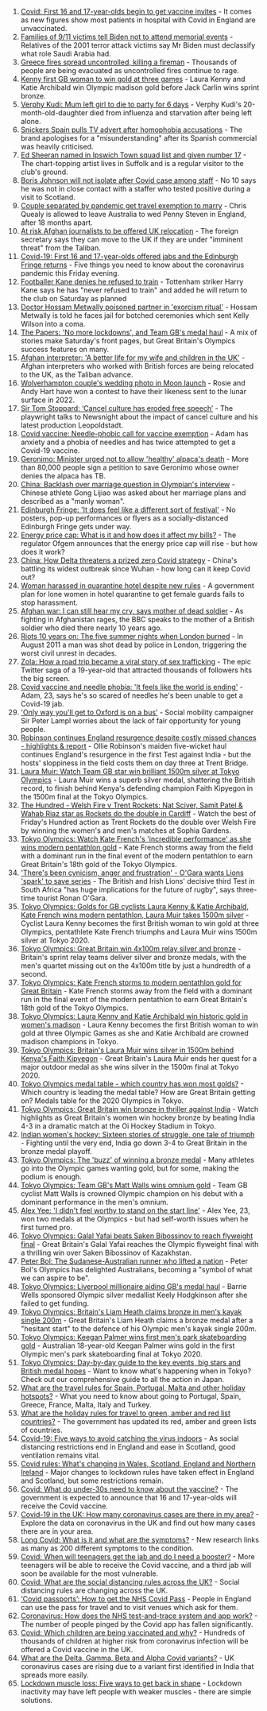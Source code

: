 1. [Covid: First 16 and 17-year-olds begin to get vaccine invites](https://www.bbc.co.uk/news/uk-58112765) - It comes as new figures show most patients in hospital with Covid in England are unvaccinated.
2. [Families of 9/11 victims tell Biden not to attend memorial events](https://www.bbc.co.uk/news/world-us-canada-58121267) - Relatives of the 2001 terror attack victims say Mr Biden must declassify what role Saudi Arabia had.
3. [Greece fires spread uncontrolled, killing a fireman](https://www.bbc.co.uk/news/world-europe-58124129) - Thousands of people are being evacuated as uncontrolled fires continue to rage.
4. [Kenny first GB woman to win gold at three games](https://www.bbc.co.uk/sport/olympics/58113628) - Laura Kenny and Katie Archibald win Olympic madison gold before Jack Carlin wins sprint bronze.
5. [Verphy Kudi: Mum left girl to die to party for 6 days](https://www.bbc.co.uk/news/uk-england-sussex-58102792) - Verphy Kudi's 20-month-old-daughter died from influenza and starvation after being left alone.
6. [Snickers Spain pulls TV advert after homophobia accusations](https://www.bbc.co.uk/news/world-europe-58120598) - The brand apologises for a "misunderstanding" after its Spanish commercial was heavily criticised.
7. [Ed Sheeran named in Ipswich Town squad list and given number 17](https://www.bbc.co.uk/news/uk-england-suffolk-58121177) - The chart-topping artist lives in Suffolk and is a regular visitor to the club's ground.
8. [Boris Johnson will not isolate after Covid case among staff](https://www.bbc.co.uk/news/uk-politics-58123017) - No 10 says he was not in close contact with a staffer who tested positive during a visit to Scotland.
9. [Couple separated by pandemic get travel exemption to marry](https://www.bbc.co.uk/news/uk-58119159) - Chris Quealy is allowed to leave Australia to wed Penny Steven in England, after 18 months apart.
10. [At risk Afghan journalists to be offered UK relocation](https://www.bbc.co.uk/news/uk-58121472) - The foreign secretary says they can move to the UK if they are under "imminent threat" from the Taliban.
11. [Covid-19: First 16 and 17-year-olds offered jabs and the Edinburgh Fringe returns](https://www.bbc.co.uk/news/uk-58119219) - Five things you need to know about the coronavirus pandemic this Friday evening.
12. [Footballer Kane denies he refused to train](https://www.bbc.co.uk/sport/football/58122156) - Tottenham striker Harry Kane says he has "never refused to train" and added he will return to the club on Saturday as planned
13. [Doctor Hossam Metwally poisoned partner in 'exorcism ritual'](https://www.bbc.co.uk/news/uk-england-humber-58116324) - Hossam Metwally is told he faces jail for botched ceremonies which sent Kelly Wilson into a coma.
14. [The Papers: 'No more lockdowns', and Team GB's medal haul](https://www.bbc.co.uk/news/blogs-the-papers-58124079) - A mix of stories make Saturday's front pages, but Great Britain's Olympics success features on many.
15. [Afghan interpreter: 'A better life for my wife and children in the UK'](https://www.bbc.co.uk/news/uk-58124249) - Afghan interpreters who worked with British forces are being relocated to the UK, as the Taliban advance.
16. [Wolverhampton couple's wedding photo in Moon launch](https://www.bbc.co.uk/news/uk-england-birmingham-58102566) - Rosie and Andy Hart have won a contest to have their likeness sent to the lunar surface in 2022.
17. [Sir Tom Stoppard: ‘Cancel culture has eroded free speech’](https://www.bbc.co.uk/news/entertainment-arts-58118789) - The playwright talks to Newsnight about the impact of cancel culture and his latest production Leopoldstadt.
18. [Covid vaccine: Needle-phobic call for vaccine exemption](https://www.bbc.co.uk/news/health-58100674) - Adam has anxiety and a phobia of needles and has twice attempted to get a Covid-19 vaccine.
19. [Geronimo: Minister urged not to allow 'healthy' alpaca's death](https://www.bbc.co.uk/news/uk-england-gloucestershire-58114686) - More than 80,000 people sign a petition to save Geronimo whose owner denies the alpaca has TB.
20. [China: Backlash over marriage question in Olympian's interview](https://www.bbc.co.uk/news/world-asia-china-58110014) - Chinese athlete Gong Lijiao was asked about her marriage plans and described as a "manly woman".
21. [Edinburgh Fringe: 'It does feel like a different sort of festival'](https://www.bbc.co.uk/news/uk-scotland-edinburgh-east-fife-58114299) - No posters, pop-up performances or flyers as a socially-distanced Edinburgh Fringe gets under way.
22. [Energy price cap: What is it and how does it affect my bills?](https://www.bbc.co.uk/news/business-58090533) - The regulator Ofgem announces that the energy price cap will rise - but how does it work?
23. [China: How Delta threatens a prized zero Covid strategy](https://www.bbc.co.uk/news/world-asia-china-58095909) - China's battling its widest outbreak since Wuhan - how long can it keep Covid out?
24. [Woman harassed in quarantine hotel despite new rules](https://www.bbc.co.uk/news/stories-58089029) - A government plan for lone women in hotel quarantine to get female guards fails to stop harassment.
25. [Afghan war: I can still hear my cry, says mother of dead soldier](https://www.bbc.co.uk/news/uk-58107220) - As fighting in Afghanistan rages, the BBC speaks to the mother of a British soldier who died there nearly 10 years ago.
26. [Riots 10 years on: The five summer nights when London burned](https://www.bbc.co.uk/news/uk-england-london-58058031) - In August 2011 a man was shot dead by police in London, triggering the worst civil unrest in decades.
27. [Zola: How a road trip became a viral story of sex trafficking](https://www.bbc.co.uk/news/entertainment-arts-58016738) - The epic Twitter saga of a 19-year-old that attracted thousands of followers hits the big screen.
28. [Covid vaccine and needle phobia: 'It feels like the world is ending'](https://www.bbc.co.uk/news/newsbeat-58086377) - Adam, 23, says he's so scared of needles he's been unable to get a Covid-19 jab.
29. ['Only way you'll get to Oxford is on a bus'](https://www.bbc.co.uk/news/education-58013607) - Social mobility campaigner Sir Peter Lampl worries about the lack of fair opportunity for young people.
30. [Robinson continues England resurgence despite costly missed chances - highlights & report](https://www.bbc.co.uk/sport/cricket/58122383) - Ollie Robinson's maiden five-wicket haul continues England's resurgence in the first Test against India - but the hosts' sloppiness in the field costs them on day three at Trent Bridge.
31. [Laura Muir: Watch Team GB star win brilliant 1500m silver at Tokyo Olympics](https://www.bbc.co.uk/sport/av/olympics/58119293) - Laura Muir wins a superb silver medal, shattering the British record, to finish behind Kenya's defending champion Faith Kipyegon in the 1500m final at the Tokyo Olympics.
32. [The Hundred - Welsh Fire v Trent Rockets: Nat Sciver, Samit Patel & Wahab Riaz star as Rockets do the double in Cardiff](https://www.bbc.co.uk/sport/av/cricket/58124409) - Watch the best of Friday's Hundred action as Trent Rockets do the double over Welsh Fire by winning the women's and men's matches at Sophia Gardens.
33. [Tokyo Olympics: Watch Kate French's 'incredible performance' as she wins modern pentathlon gold](https://www.bbc.co.uk/sport/av/olympics/58118505) - Kate French storms away from the field with a dominant run in the final event of the modern pentathlon to earn Great Britain's 18th gold of the Tokyo Olympics.
34. ['There's been cynicism, anger and frustration' - O'Gara wants Lions 'spark' to save series](https://www.bbc.co.uk/sport/rugby-union/58119049) - The British and Irish Lions' decisive third Test in South Africa "has huge implications for the future of rugby", says three-time tourist Ronan O'Gara.
35. [Tokyo Olympics: Golds for GB cyclists Laura Kenny & Katie Archibald, Kate French wins modern pentathlon, Laura Muir takes 1500m silver](https://www.bbc.co.uk/sport/olympics/58116800) - Cyclist Laura Kenny becomes the first British woman to win gold at three Olympics, pentathlete Kate French triumphs and Laura Muir wins 1500m silver at Tokyo 2020.
36. [Tokyo Olympics: Great Britain win 4x100m relay silver and bronze](https://www.bbc.co.uk/sport/olympics/58119621) - Britain's sprint relay teams deliver silver and bronze medals, with the men's quartet missing out on the 4x100m title by just a hundredth of a second.
37. [Tokyo Olympics: Kate French storms to modern pentathlon gold for Great Britain](https://www.bbc.co.uk/sport/olympics/58114320) - Kate French storms away from the field with a dominant run in the final event of the modern pentathlon to earn Great Britain's 18th gold of the Tokyo Olympics.
38. [Tokyo Olympics: Laura Kenny and Katie Archibald win historic gold in women's madison](https://www.bbc.co.uk/sport/av/olympics/58113831) - Laura Kenny becomes the first British woman to win gold at three Olympic Games as she and Katie Archibald are crowned madison champions in Tokyo.
39. [Tokyo Olympics: Britain's Laura Muir wins silver in 1500m behind Kenya's Faith Kipyegon](https://www.bbc.co.uk/sport/olympics/58117464) - Great Britain's Laura Muir ends her quest for a major outdoor medal as she wins silver in the 1500m final at Tokyo 2020.
40. [Tokyo Olympics medal table - which country has won most golds?](https://www.bbc.co.uk/sport/olympics/57836709) - Which country is leading the medal table? How are Great Britain getting on? Medals table for the 2020 Olympics in Tokyo.
41. [Tokyo Olympics: Great Britain win bronze in thriller against India](https://www.bbc.co.uk/sport/av/olympics/58110774) - Watch highlights as Great Britain's women win hockey bronze by beating India 4-3 in a dramatic match at the Oi Hockey Stadium in Tokyo.
42. [Indian women's hockey: Sixteen stories of struggle, one tale of triumph](https://www.bbc.co.uk/news/world-asia-india-58071416) - Fighting until the very end, India go down 3-4 to Great Britain in the bronze medal playoff.
43. [Tokyo Olympics: The 'buzz' of winning a bronze medal](https://www.bbc.co.uk/news/newsbeat-58102168) - Many athletes go into the Olympic games wanting gold, but for some, making the podium is enough.
44. [Tokyo Olympics: Team GB's Matt Walls wins omnium gold](https://www.bbc.co.uk/sport/olympics/58098593) - Team GB cyclist Matt Walls is crowned Olympic champion on his debut with a dominant performance in the men's omnium.
45. [Alex Yee: 'I didn't feel worthy to stand on the start line'](https://www.bbc.co.uk/news/newsbeat-58077269) - Alex Yee, 23, won two medals at the Olympics - but had self-worth issues when he first turned pro.
46. [Tokyo Olympics: Galal Yafai beats Saken Bibossinov to reach flyweight final](https://www.bbc.co.uk/sport/olympics/58097007) - Great Britain's Galal Yafai reaches the Olympic flyweight final with a thrilling win over Saken Bibossinov of Kazakhstan.
47. [Peter Bol: The Sudanese-Australian runner who lifted a nation](https://www.bbc.co.uk/news/world-australia-58095689) - Peter Bol's Olympics has delighted Australians, becoming a "symbol of what we can aspire to be".
48. [Tokyo Olympics: Liverpool millionaire aiding GB's medal haul](https://www.bbc.co.uk/news/uk-england-merseyside-58088648) - Barrie Wells sponsored Olympic silver medallist Keely Hodgkinson after she failed to get funding.
49. [Tokyo Olympics: Britain's Liam Heath claims bronze in men's kayak single 200m](https://www.bbc.co.uk/sport/olympics/58096207) - Great Britain's Liam Heath claims a bronze medal after a "hesitant start" to the defence of his Olympic men's kayak single 200m.
50. [Tokyo Olympics: Keegan Palmer wins first men's park skateboarding gold](https://www.bbc.co.uk/sport/av/olympics/58096619) - Australian 18-year-old Keegan Palmer wins gold in the first Olympic men's park skateboarding final at Tokyo 2020.
51. [Tokyo Olympics: Day-by-day guide to the key events, big stars and British medal hopes](https://www.bbc.co.uk/sport/olympics/57778808) - Want to know what's happening when in Tokyo? Check out our comprehensive guide to all the action in Japan.
52. [What are the travel rules for Spain, Portugal, Malta and other holiday hotspots?](https://www.bbc.co.uk/news/explainers-56997931) - What you need to know about going to Portugal, Spain, Greece, France, Malta, Italy and Turkey.
53. [What are the holiday rules for travel to green, amber and red list countries?](https://www.bbc.co.uk/news/explainers-52544307) - The government has updated its red, amber and green lists of countries.
54. [Covid-19: Five ways to avoid catching the virus indoors](https://www.bbc.co.uk/news/explainers-53917432) - As social distancing restrictions end in England and ease in Scotland, good ventilation remains vital.
55. [Covid rules: What's changing in Wales, Scotland, England and Northern Ireland](https://www.bbc.co.uk/news/explainers-52530518) - Major changes to lockdown rules have taken effect in England and Scotland, but some restrictions remain.
56. [Covid: What do under-30s need to know about the vaccine?](https://www.bbc.co.uk/news/health-57273875) - The government is expected to announce that 16 and 17-year-olds will receive the Covid vaccine.
57. [Covid-19 in the UK: How many coronavirus cases are there in my area?](https://www.bbc.co.uk/news/uk-51768274) - Explore the data on coronavirus in the UK and find out how many cases there are in your area.
58. [Long Covid: What is it and what are the symptoms?](https://www.bbc.co.uk/news/health-57833394) - New research links as many as 200 different symptoms to the condition.
59. [Covid: When will teenagers get the jab and do I need a booster?](https://www.bbc.co.uk/news/health-55045639) - More teenagers will be able to receive the Covid vaccine, and a third jab will soon be available for the most vulnerable.
60. [Covid: What are the social distancing rules across the UK?](https://www.bbc.co.uk/news/uk-51506729) - Social distancing rules are changing across the UK.
61. [‘Covid passports’: How to get the NHS Covid Pass](https://www.bbc.co.uk/news/explainers-55718553) - People in England can use the pass for travel and to visit venues which ask for them.
62. [Coronavirus: How does the NHS test-and-trace system and app work?](https://www.bbc.co.uk/news/explainers-52442754) - The number of people pinged by the Covid app has fallen significantly.
63. [Covid: Which children are being vaccinated and why?](https://www.bbc.co.uk/news/health-57888429) - Hundreds of thousands of children at higher risk from coronavirus infection will be offered a Covid vaccine in the UK.
64. [What are the Delta, Gamma, Beta and Alpha Covid variants?](https://www.bbc.co.uk/news/health-55659820) - UK coronavirus cases are rising due to a variant first identified in India that spreads more easily.
65. [Lockdown muscle loss: Five ways to get back in shape](https://www.bbc.co.uk/news/uk-56887390) - Lockdown inactivity may have left people with weaker muscles - there are simple solutions.
